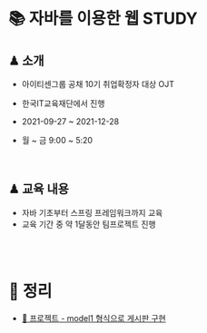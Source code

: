 # 📚 자바를 이용한 웹 STUDY

## ♟ 소개

- 아이티센그룹 공채 10기 취업확정자 대상 OJT

- 한국IT교육재단에서 진행

- 2021-09-27 ~ 2021-12-28

- 월 ~ 금 9:00 ~ 5:20

<br>

## ♟ 교육 내용

- 자바 기초부터 스프링 프레임워크까지 교육
- 교육 기간 중 약 1달동안 팀프로젝트 진행

<br><br>

# 📑 정리

- [📒 프로젝트 - model1 형식으로 게시판 구현](./Web_Study/workspace/Model1_Board/README.md)
